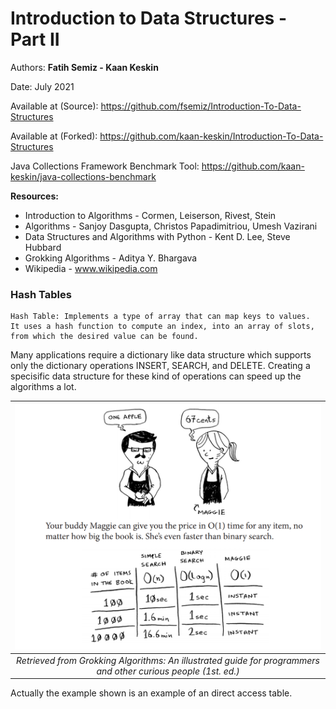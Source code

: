 # Introduction to Data Structures - Part II

Authors: **Fatih Semiz - Kaan Keskin**

Date: July 2021

Available at (Source): https://github.com/fsemiz/Introduction-To-Data-Structures

Available at (Forked): https://github.com/kaan-keskin/Introduction-To-Data-Structures

Java Collections Framework Benchmark Tool: https://github.com/kaan-keskin/java-collections-benchmark

**Resources:**

- Introduction to Algorithms - Cormen, Leiserson, Rivest, Stein
- Algorithms - Sanjoy Dasgupta, Christos Papadimitriou, Umesh Vazirani
- Data Structures and Algorithms with Python - Kent D. Lee, Steve Hubbard
- Grokking Algorithms - Aditya Y. Bhargava
- Wikipedia - www.wikipedia.com

### Hash Tables
    Hash Table: Implements a type of array that can map keys to values.  It uses a hash function to compute an index, into an array of slots, from which the desired value can be found.
Many applications require a dictionary like data structure which supports only the dictionary operations INSERT, SEARCH, and DELETE. Creating a specisific data structure for these kind of operations can speed up the algorithms a lot.

| <img src="./images/hash_tables_intro.png" alt="Algorithm" style="zoom:50%;" /> |
|:--:|
| *Retrieved from Grokking Algorithms: An illustrated guide for programmers and other curious people (1st. ed.)* |

Actually the example shown is an example of an direct access table.


